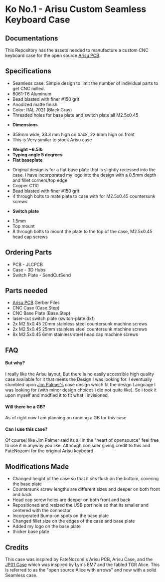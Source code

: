 #  Ko No.1 - Arisu Custom Seamless Keyboard Case

 ## Documentations
 This Repository has the assets needed to manufacture a custom CNC keyboard case for the open source [Arisu PCB](https://github.com/FateNozomi/arisu-pcb).
 
## Specifications
- Seamless case. Simple design to limit the number of individual parts to get CNC milled.
- 6061-T6 Aluminum
- Bead blasted with finer #150 grit
- Anodized matte finish
- Color: RAL 7021 (Black Gray)
- Threaded holes for base plate and switch plate all M2.5x0.45
* **Dimensions**
- 359mm wide, 33.3 mm high on back, 22.6mm high on front
- This is Very similar to stock Arisu case
* **Weight ~6.5lb**
* **Typing angle 5 degrees**
* **Flat baseplate**
- Original design is for a flat base plate that is slightly recessed into the case. I have incorporated my logo into the design with a 0.5mm depth and fillet corners/top edge
- Copper C110
- Bead blasted with finer #150 grit
- 4 through bolts to mate plate to case with for M2.5x0.45 countersunk screws
* **Switch plate**
- 1.5mm
- Top mount
- 8 through bolts to mount the plate to the top of the case, M2.5x0.45 head cap screws
 
## Ordering Parts
- PCB - JLCPCB
- Case - 3D Hubs
- Switch Plate - SendCutSend
 
## Parts needed
- [Arisu PCB](https://github.com/FateNozomi/arisu-pcb) Gerber Files
- CNC Case (Case.Step)
- CNC Base Plate (Base.Step)
- laser-cut switch plate (switch-plate.dxf)
- 2x M2.5x0.45 20mm stainless steel countersunk machine screws
- 2x M2.5x0.45 25mm stainless steel countersunk machine screws
- 8x M2.5x0.45 6mm stainless steel head cap machine screws

## FAQ
#### But why?
I really like the Arisu layout, But there is no easily accessible high quality case available for it that meets the Design I was looking for. I eventually stumbled upon [Jim Palmer's](https://github.com/overset) case design which fit the design Language I was looking for (with minor design choices i did not quite like). So i took it upon myself and modfied it to fit what i invisioned.
#### Will there be a GB?
As of right now I am planning on running a GB for this case
#### Can I use this case?
Of course! like Jim Palmer said its all in the "heart of opensource" feel free to use it in anyway you like. Although conisder giving credit to this and FateNozomi for the original Arisu keyboard

## Modifications Made
- Changed height of the case so that it sits flush on the bottom, covering the base plate
- Countersunk screw lengths are different sizes and deeper on both front and back
- Head cap screw holes are deeper on both front and back
- Repositioned and resized the USB port hole so that its smaller and centered with the connector
- Incorperated Bump-on spots on the base plate
- Changed fillet size on the edges of the case and base plate
- Added my logo on the base plate
- thicker base plate

## Credits
This case was inspired by FateNozomi's Arisu PCB, Arisu Case, and the [JP01 Case](https://github.com/overset/JP01) which was inspired by Lyn's EM7 and the fabled TGR Alice. This is referred to as the "open source Alice with arrows" and now with a solid Seamless case.
